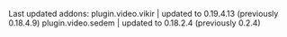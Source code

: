 Last updated addons:
plugin.video.vikir | updated to 0.19.4.13 (previously 0.18.4.9)
plugin.video.sedem | updated to 0.18.2.4 (previously 0.2.4)
